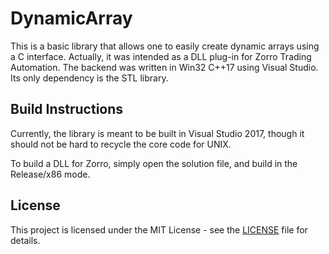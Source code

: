 # DynamicArray

This is a basic library that allows one to easily create dynamic arrays using a C interface.  Actually, it was intended as a DLL plug-in for Zorro Trading Automation.  The backend was written in Win32 C++17 using Visual Studio. Its only dependency is the STL library.

## Build Instructions

Currently, the library is meant to be built in Visual Studio 2017, though it should not be hard to recycle the core code for UNIX.

To build a DLL for Zorro, simply open the solution file, and build in the Release/x86 mode.
## License

This project is licensed under the MIT License - see the [LICENSE](LICENSE) file for details.

